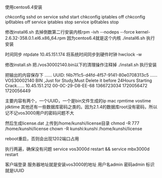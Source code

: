 使用centos6.4安装

chkconfig sshd on
service sshd start
chkconfig iptables off
chkconfig ip6tables off
service iptables stop
service ip6tables stop

修改install6.sh
去掉倒数第二行安装内核rpm -ivh --nodeps --force kernel-2.6.32-358.0.1.el6.x86_64.rpm
因为centos6.4就是这个内核
./install6.sh 执行安装

时间同步
ntpdate 10.45.151.174
将系统时间同步到硬件时钟
hwclock -w

修改install.sh
把./vos30002140.bin以下的清理操作注释掉
./install.sh 执行安装

把输出的内容保存下
......
UUID: f4b7f1c5-d4fd-4f57-9141-80e0708313c5
......
VOS30002140 BIN ,Just for Study,Must Delete it before 24Hours
Starting Crack......
10.45.151.212 00-0C-29-D8-EE-68 1366723034 1720056472 1720056449

主要内容有两个，一个UUID，一个是bin文件生成的ip mac rpmtime vostime jdktime
其他还有一些数据库密码之类的。因为2.1.4的数据库root没有密码，所以记不记vos3000用户的密码问题不大

然后生成license.dat
上传到/home/kunshi/license目录
chmod -R 777 /home/kunshi/license
chown -R kunshi:kunshi /home/kunshi/license

reboot重启，否则会出现1202端口占用

执行两遍，确保没有问题
service vos3000d restart && service mbx3000d restart

客户端登录
服务器地址就是安装vos3000的地址
用户名admin
密码admin
标识就是UUID
